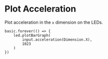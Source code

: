 # Plot Acceleration

Plot acceleration in the ``x`` dimension on the LEDs.

```blocks
basic.forever(() => {
    led.plotBarGraph(
        input.acceleration(Dimension.X),
        1023
    )
})
```
